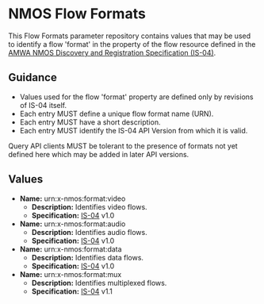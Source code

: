 # NMOS Flow Formats

This Flow Formats parameter repository contains values that may be used to identify a flow 'format' in the property of the flow resource defined in the [AMWA NMOS Discovery and Registration Specification (IS-04)](https://github.com/AMWA-TV/nmos-discovery-registration).

## Guidance

- Values used for the flow 'format' property are defined only by revisions of IS-04 itself.
- Each entry MUST define a unique flow format name (URN).
- Each entry MUST have a short description.
- Each entry MUST identify the IS-04 API Version from which it is valid.

Query API clients MUST be tolerant to the presence of formats not yet defined here which may be added in later API versions.


## Values

- **Name:** urn:x-nmos:format:video
  - **Description:** Identifies video flows.
  - **Specification:** [IS-04](https://github.com/AMWA-TV/nmos-discovery-registration) v1.0
- **Name:** urn:x-nmos:format:audio
  - **Description:** Identifies audio flows.
  - **Specification:** [IS-04](https://github.com/AMWA-TV/nmos-discovery-registration) v1.0
- **Name:** urn:x-nmos:format:data
  - **Description:** Identifies data flows.
  - **Specification:** [IS-04](https://github.com/AMWA-TV/nmos-discovery-registration) v1.0
- **Name:** urn:x-nmos:format:mux
  - **Description:** Identifies multiplexed flows.
  - **Specification:** [IS-04](https://github.com/AMWA-TV/nmos-discovery-registration) v1.1
